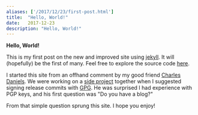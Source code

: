 ```yaml
---
aliases: ['/2017/12/23/first-post.html']
title:  "Hello, World!"
date:   2017-12-23
description: "Hello, World!"
---
```

**Hello, World!**

This is my first post on the new and improved site using [jekyll][jekyll-gh].
It will (hopefully) be the first of many. Feel free to explore the source code [here][website-gh].

I started this site from an offhand comment by my good friend [Charles Daniels][cd-gh].
We were working on a [side project][bitshuffle] together when I suggested
signing release commits with [GPG](https://gnupg.org/).
He was surprised I had experience with PGP keys, and his first question was "Do you have a blog?"

From that simple question sprung this site. I hope you enjoy!

[website-gh]:	https://github.com/jyn514/second-website
[jekyll-gh]:	https://github.com/jekyll/jekyll
[cd-gh]:		https://github.com/charlesdaniels
[bitshuffle]:	https://github.com/charlesdaniels/bitshuffle
